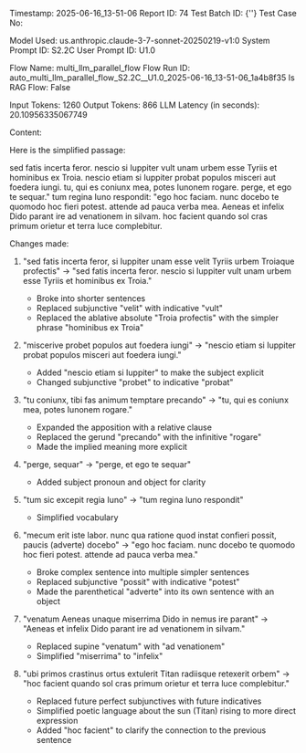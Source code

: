Timestamp: 2025-06-16_13-51-06
Report ID: 74
Test Batch ID: {''}
Test Case No: 

Model Used: us.anthropic.claude-3-7-sonnet-20250219-v1:0
System Prompt ID: S2.2C
User Prompt ID: U1.0

Flow Name: multi_llm_parallel_flow
Flow Run ID: auto_multi_llm_parallel_flow_S2.2C__U1.0_2025-06-16_13-51-06_1a4b8f35
Is RAG Flow: False

Input Tokens: 1260
Output Tokens: 866
LLM Latency (in seconds): 20.10956335067749

Content:

Here is the simplified passage:

sed fatis incerta feror. nescio si Iuppiter vult unam urbem esse Tyriis et hominibus ex Troia. nescio etiam si Iuppiter probat populos misceri aut foedera iungi. tu, qui es coniunx mea, potes Iunonem rogare. perge, et ego te sequar." tum regina Iuno respondit: "ego hoc faciam. nunc docebo te quomodo hoc fieri potest. attende ad pauca verba mea. Aeneas et infelix Dido parant ire ad venationem in silvam. hoc facient quando sol cras primum orietur et terra luce complebitur.

Changes made:

1. "sed fatis incerta feror, si Iuppiter unam esse velit Tyriis urbem Troiaque profectis" → "sed fatis incerta feror. nescio si Iuppiter vult unam urbem esse Tyriis et hominibus ex Troia."
   - Broke into shorter sentences
   - Replaced subjunctive "velit" with indicative "vult"
   - Replaced the ablative absolute "Troia profectis" with the simpler phrase "hominibus ex Troia"

2. "miscerive probet populos aut foedera iungi" → "nescio etiam si Iuppiter probat populos misceri aut foedera iungi."
   - Added "nescio etiam si Iuppiter" to make the subject explicit
   - Changed subjunctive "probet" to indicative "probat"

3. "tu coniunx, tibi fas animum temptare precando" → "tu, qui es coniunx mea, potes Iunonem rogare."
   - Expanded the apposition with a relative clause
   - Replaced the gerund "precando" with the infinitive "rogare"
   - Made the implied meaning more explicit

4. "perge, sequar" → "perge, et ego te sequar"
   - Added subject pronoun and object for clarity

5. "tum sic excepit regia Iuno" → "tum regina Iuno respondit"
   - Simplified vocabulary

6. "mecum erit iste labor. nunc qua ratione quod instat confieri possit, paucis (adverte) docebo" → "ego hoc faciam. nunc docebo te quomodo hoc fieri potest. attende ad pauca verba mea."
   - Broke complex sentence into multiple simpler sentences
   - Replaced subjunctive "possit" with indicative "potest"
   - Made the parenthetical "adverte" into its own sentence with an object

7. "venatum Aeneas unaque miserrima Dido in nemus ire parant" → "Aeneas et infelix Dido parant ire ad venationem in silvam."
   - Replaced supine "venatum" with "ad venationem"
   - Simplified "miserrima" to "infelix"

8. "ubi primos crastinus ortus extulerit Titan radiisque retexerit orbem" → "hoc facient quando sol cras primum orietur et terra luce complebitur."
   - Replaced future perfect subjunctives with future indicatives
   - Simplified poetic language about the sun (Titan) rising to more direct expression
   - Added "hoc facient" to clarify the connection to the previous sentence

